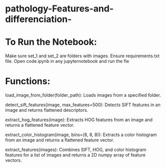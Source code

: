 # pathology-Features-and-differenciation-


# To Run the Notebook:

Make sure set_1 and set_2 are folders with images.
Ensure requirements.txt file.
Open code.ipynb in any jupyternotebook and run the fle

# Functions:


load_image_from_folder(folder_path): Loads images from a specified folder.

detect_sift_features(image, max_features=500): Detects SIFT features in an image and returns flattened descriptors.

extract_hog_features(image): Extracts HOG features from an image and returns a flattened feature vector.

extract_color_histogram(image, bins=(8, 8, 8)): Extracts a color histogram from an image and returns a flattened feature vector.

extract_features(images): Combines SIFT, HOG, and color histogram features for a list of images and returns a 2D numpy array of feature vectors.



